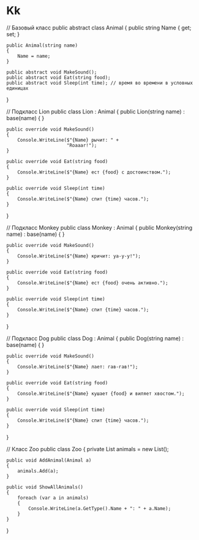 # Kk
// Базовый класс
public abstract class Animal
{
    public string Name { get; set; }

    public Animal(string name)
    {
        Name = name;
    }

    public abstract void MakeSound();
    public abstract void Eat(string food);
    public abstract void Sleep(int time); // время во времени в условных единицах
}

// Подкласс Lion
public class Lion : Animal
{
    public Lion(string name) : base(name) { }

    public override void MakeSound()
    {
        Console.WriteLine($"{Name} рычит: " +
                          "Roaaar!");
    }

    public override void Eat(string food)
    {
        Console.WriteLine($"{Name} ест {food} с достоинством.");
    }

    public override void Sleep(int time)
    {
        Console.WriteLine($"{Name} спит {time} часов.");
    }
}

// Подкласс Monkey
public class Monkey : Animal
{
    public Monkey(string name) : base(name) { }

    public override void MakeSound()
    {
        Console.WriteLine($"{Name} кричит: уа-у-у!");
    }

    public override void Eat(string food)
    {
        Console.WriteLine($"{Name} ест {food} очень активно.");
    }

    public override void Sleep(int time)
    {
        Console.WriteLine($"{Name} спит {time} часов.");
    }
}

// Подкласс Dog
public class Dog : Animal
{
    public Dog(string name) : base(name) { }

    public override void MakeSound()
    {
        Console.WriteLine($"{Name} лает: гав-гав!");
    }

    public override void Eat(string food)
    {
        Console.WriteLine($"{Name} кушает {food} и виляет хвостом.");
    }

    public override void Sleep(int time)
    {
        Console.WriteLine($"{Name} спит {time} часов.");
    }
}

// Класс Zoo
public class Zoo
{
    private List<Animal> animals = new List<Animal>();

    public void AddAnimal(Animal a)
    {
        animals.Add(a);
    }

    public void ShowAllAnimals()
    {
        foreach (var a in animals)
        {
            Console.WriteLine(a.GetType().Name + ": " + a.Name);
        }
    }
}
